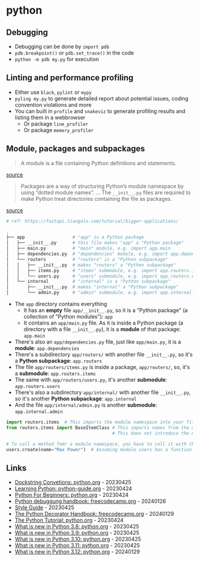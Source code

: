 # python

## Debugging

* Debugging can be done by `import pdb`
* `pdb.breakpoint()` or `pdb.set_trace()` in the code
* `python -m pdb my.py` for execution

## Linting and performance profiling

* Either use `black`, `pylint` or `mypy`
* `pyling my.py` to generate detailed report about potential issues, coding convention violations and more
* You can built in `profile` and `snakeviz` to generate profiling results and listing them in a webbrowser
  * Or package `line_profiler`
  * Or package `memory_profiler`

## Module, packages and subpackages

> A module is a file containing Python definitions and statements.

[source](https://docs.python.org/3/tutorial/modules.html#tut-modules)

> Packages are a way of structuring Python’s module namespace by using “dotted module names”.
> ...
> The `__init__.py` files are required to make Python treat directories containing the file as packages.

[source](https://docs.python.org/3/tutorial/modules.html#packages)

```bash
# ref: https://fastapi.tiangolo.com/tutorial/bigger-applications/

.
├── app                  # "app" is a Python package
│   ├── __init__.py      # this file makes "app" a "Python package"
│   ├── main.py          # "main" module, e.g. import app.main
│   ├── dependencies.py  # "dependencies" module, e.g. import app.dependencies
│   └── routers          # "routers" is a "Python subpackage"
│   │   ├── __init__.py  # makes "routers" a "Python subpackage"
│   │   ├── items.py     # "items" submodule, e.g. import app.routers.items
│   │   └── users.py     # "users" submodule, e.g. import app.routers.users
│   └── internal         # "internal" is a "Python subpackage"
│       ├── __init__.py  # makes "internal" a "Python subpackage"
│       └── admin.py     # "admin" submodule, e.g. import app.internal.admin
```


* The `app` directory contains everything
  * It has an **empty** file `app/__init__.py`, so it is a "Python package" (a collection of "Python modules"): `app`
  * It contains an `app/main.py` file. As it is inside a Python package (a directory with a file `__init__.py`), it is a **module** of that package: `app.main`
* There's also an `app/dependencies.py` file, just like `app/main.py`, it is a **module**: `app.dependencies`
* There's a subdirectory `app/routers/` with another file `__init__.py`, so it's a **Python subpackage**: `app.routers`
* The file `app/routers/items.py` is inside a package, `app/routers/`, so, it's a **submodule**: `app.routers.items`
* The same with `app/routers/users.py`, it's another **submodule**: `app.routers.users`
* There's also a subdirectory `app/internal/` with another file `__init__.py`, so it's another **Python subpackage**: `app.internal`
* And the file `app/internal/admin.py` is another **submodule**: `app.internal.admin`

```python
import routers.items  # This imports the module namespace into your file
from routers.items import BaseItemClass # This imports names from the module directly into your local namespace
                                        # This does not introduce the module name into your local namespace, routers is not defined

# To call a method fomr a module namespace, you have to call it with the module namespace
users.create(name="Max Power")  # Assuming module users has a function called create
```

## Links

* [Dockstring Convetions: python.org](https://peps.python.org/pep-0257/) - 20230425
* [Learning Python: python-guide.org](https://docs.python-guide.org/intro/learning/) - 20230424
* [Python For Beginners: python.org](https://www.python.org/about/gettingstarted/) - 20230424
* [Python debuggung handbook: freecodecamp.org](https://www.freecodecamp.org/news/python-debugging-handbook/) - 20240126
* [Style Guide](https://peps.python.org/pep-0008/) - 20230425
* [The Python Decorator Handbook: freecodecamp.org](https://www.freecodecamp.org/news/the-python-decorator-handbook/) - 20240129
* [The Python Tutorial: python.org](https://docs.python.org/3/tutorial/index.html) - 20230424
* [What is new in Python 3.8: python.org](https://docs.python.org/3.8/whatsnew/3.8.html) - 20230425
* [What is new in Python 3.9: python.org](https://docs.python.org/3.9/whatsnew/3.9.html) - 20230425
* [What is new in Python 3.10: python.org](https://docs.python.org/3.10/whatsnew/3.10.html) - 20230425
* [What is new in Python 3.11: python.org](https://docs.python.org/3.11/whatsnew/3.11.html) - 20230425
* [What is new in Python 3.12: python.org](https://docs.python.org/3.12/whatsnew/3.12.html) - 20240129

